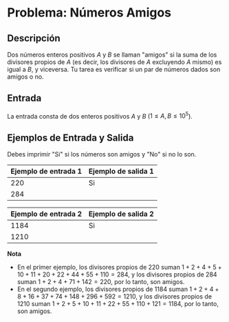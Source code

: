 # Problema: Números Amigos

## Descripción
Dos números enteros positivos $A$ y $B$ se llaman "amigos" si la suma de los divisores propios de $A$ (es decir, los divisores de $A$ excluyendo $A$ mismo) es igual a $B$, y viceversa. Tu tarea es verificar si un par de números dados son amigos o no.

## Entrada
La entrada consta de dos enteros positivos $A$ y $B$ ($1 \leq A, B \leq 10^5$).

## Ejemplos de Entrada y Salida
Debes imprimir "Si" si los números son amigos y "No" si no lo son.


| Ejemplo de entrada 1 | Ejemplo de salida 1 |
|----------------------|---------------------|
| 220                  | Si                  |
| 284                  |                     |

| Ejemplo de entrada 2 | Ejemplo de salida 2 |
|----------------------|---------------------|
| 1184                 | Si                  |
| 1210                 |                     |

**Nota** 
- En el primer ejemplo, los divisores propios de $220$ suman $1 + 2 + 4 + 5 + 10 + 11 + 20 + 22 + 44 + 55 + 110 = 284$, y los divisores propios de $284$ suman $1 + 2 + 4 + 71 + 142 = 220$, por lo tanto, son amigos.
- En el segundo ejemplo, los divisores propios de $1184$ suman $1 + 2 + 4 + 8 + 16 + 37 + 74 + 148 + 296 + 592 = 1210$, y los divisores propios de $1210$ suman $1 + 2 + 5 + 10 + 11 + 22 + 55 + 110 + 121 = 1184$, por lo tanto, son amigos.

